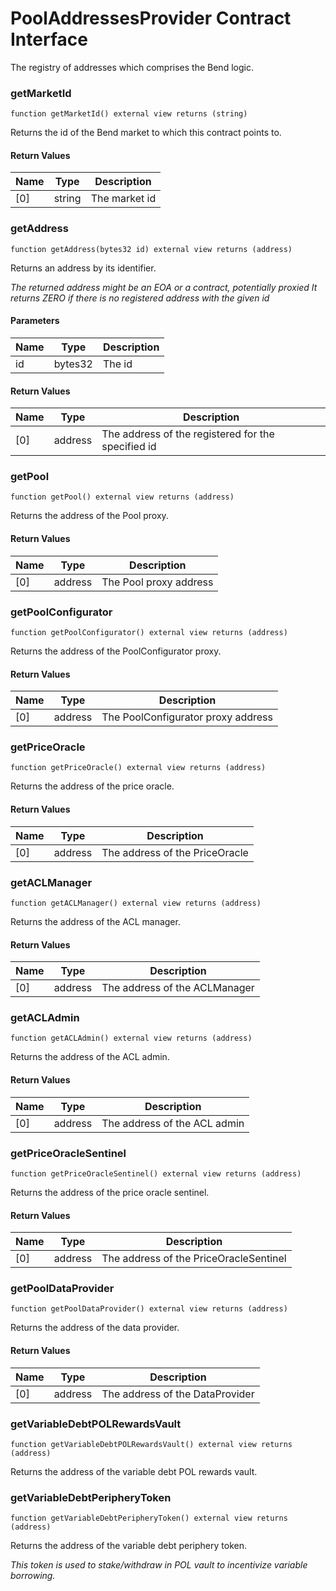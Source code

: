 # PoolAddressesProvider Contract Interface

The registry of addresses which comprises the Bend logic.

### getMarketId

```solidity
function getMarketId() external view returns (string)
```

Returns the id of the Bend market to which this contract points to.

#### Return Values

| Name | Type   | Description   |
| ---- | ------ | ------------- |
| [0]  | string | The market id |

### getAddress

```solidity
function getAddress(bytes32 id) external view returns (address)
```

Returns an address by its identifier.

_The returned address might be an EOA or a contract, potentially proxied
It returns ZERO if there is no registered address with the given id_

#### Parameters

| Name | Type    | Description |
| ---- | ------- | ----------- |
| id   | bytes32 | The id      |

#### Return Values

| Name | Type    | Description                                        |
| ---- | ------- | -------------------------------------------------- |
| [0]  | address | The address of the registered for the specified id |

### getPool

```solidity
function getPool() external view returns (address)
```

Returns the address of the Pool proxy.

#### Return Values

| Name | Type    | Description            |
| ---- | ------- | ---------------------- |
| [0]  | address | The Pool proxy address |

### getPoolConfigurator

```solidity
function getPoolConfigurator() external view returns (address)
```

Returns the address of the PoolConfigurator proxy.

#### Return Values

| Name | Type    | Description                        |
| ---- | ------- | ---------------------------------- |
| [0]  | address | The PoolConfigurator proxy address |

### getPriceOracle

```solidity
function getPriceOracle() external view returns (address)
```

Returns the address of the price oracle.

#### Return Values

| Name | Type    | Description                    |
| ---- | ------- | ------------------------------ |
| [0]  | address | The address of the PriceOracle |

### getACLManager

```solidity
function getACLManager() external view returns (address)
```

Returns the address of the ACL manager.

#### Return Values

| Name | Type    | Description                   |
| ---- | ------- | ----------------------------- |
| [0]  | address | The address of the ACLManager |

### getACLAdmin

```solidity
function getACLAdmin() external view returns (address)
```

Returns the address of the ACL admin.

#### Return Values

| Name | Type    | Description                  |
| ---- | ------- | ---------------------------- |
| [0]  | address | The address of the ACL admin |

### getPriceOracleSentinel

```solidity
function getPriceOracleSentinel() external view returns (address)
```

Returns the address of the price oracle sentinel.

#### Return Values

| Name | Type    | Description                            |
| ---- | ------- | -------------------------------------- |
| [0]  | address | The address of the PriceOracleSentinel |

### getPoolDataProvider

```solidity
function getPoolDataProvider() external view returns (address)
```

Returns the address of the data provider.

#### Return Values

| Name | Type    | Description                     |
| ---- | ------- | ------------------------------- |
| [0]  | address | The address of the DataProvider |

### getVariableDebtPOLRewardsVault

```solidity
function getVariableDebtPOLRewardsVault() external view returns (address)
```

Returns the address of the variable debt POL rewards vault.

### getVariableDebtPeripheryToken

```solidity
function getVariableDebtPeripheryToken() external view returns (address)
```

Returns the address of the variable debt periphery token.

_This token is used to stake/withdraw in POL vault to incentivize variable borrowing._
